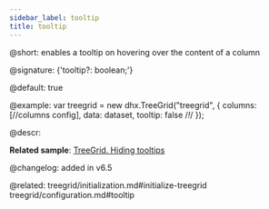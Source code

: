 ```yaml
---
sidebar_label: tooltip
title: tooltip
---          
```


@short: enables a tooltip on hovering over the content of a column

@signature: {'tooltip?: boolean;'}

@default: true

@example:
var treegrid = new dhx.TreeGrid("treegrid", {
	columns: [//columns config],
	data: dataset,
	tooltip: false /*!*/
});


@descr: 

**Related sample**: [TreeGrid. Hiding tooltips](https://snippet.dhtmlx.com/jaib6ovf)

@changelog: added in v6.5

@related: treegrid/initialization.md#initialize-treegrid
treegrid/configuration.md#tooltip
